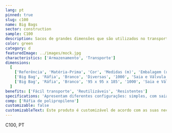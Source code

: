```yaml
---
lang: pt
pinned: true
slug: c100
name: Big Bags
sector: construction
sample: C100
description: Sacos de grandes dimensões que são utilizados no transporte de cargas consideráveis de produtos granulados, agregados e/ou pó.
color: green
category: d
featuredImage: ../images/mock.jpg
characteristics: ['Armazenamento', 'Transporte']
dimensions:
  [
    ['Referência', 'Matéria-Prima', 'Cor', 'Medidas (m)', 'Embalagem (un)', 'Especificações'],
    ['Big Bag', 'Ráfia', 'Branco', 'Diversas', '1000', 'Saia e Válvula descarga'],
    ['Big Bag', 'Ráfia', 'Branco', '95 x 95 x 185', '1000', 'Saia e Válvula descarga / Perfurado'],
  ]
benefits: ['Fácil transporte', 'Reutilizáveis', 'Resistentes']
specifications: 'Apresentam diferentes configurações: simples, com saia de enchimento, válvula de descarga, entre outras.'
comp: ['Ráfia de polipropileno']
customizable: false
customizableText: Este produto é customizável de acordo com as suas necessidades. Contacte-nos para mais informações.
---
```


C100, PT
